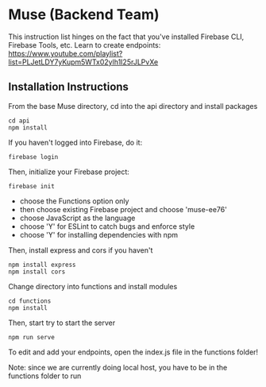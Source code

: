 # Muse (Backend Team)
This instruction list hinges on the fact that you've installed Firebase CLI, Firebase Tools, etc.
Learn to create endpoints: https://www.youtube.com/playlist?list=PLJetLDY7yKupm5WTx02ylh1I25rJLPvXe 

## Installation Instructions
From the base Muse directory, cd into the api directory and install packages
```
cd api
npm install
```
If you haven't logged into Firebase, do it:
```
firebase login
```
Then, initialize your Firebase project: 
```
firebase init
```
- choose the Functions option only
- then choose existing Firebase project and choose 'muse-ee76'
- choose JavaScript as the language
- choose 'Y' for ESLint to catch bugs and enforce style
- choose 'Y' for installing dependencies with npm

Then, install express and cors if you haven't
```
npm install express
npm install cors
```
Change directory into functions and install modules
```
cd functions
npm install
```
Then, start try to start the server
```
npm run serve
```
To edit and add your endpoints, open the index.js file in the functions folder!

Note: since we are currently doing local host, you have to be in the functions folder to run